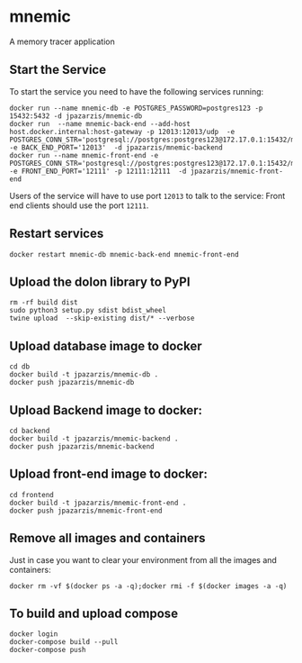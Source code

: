# mnemic
A memory tracer application

## Start the Service

To start the service you need to have the following services running:

```
docker run --name mnemic-db -e POSTGRES_PASSWORD=postgres123 -p 15432:5432 -d jpazarzis/mnemic-db
docker run  --name mnemic-back-end --add-host host.docker.internal:host-gateway -p 12013:12013/udp  -e POSTGRES_CONN_STR='postgresql://postgres:postgres123@172.17.0.1:15432/mnemic' -e BACK_END_PORT='12013'  -d jpazarzis/mnemic-backend
docker run --name mnemic-front-end -e POSTGRES_CONN_STR='postgresql://postgres:postgres123@172.17.0.1:15432/mnemic'  -e FRONT_END_PORT='12111' -p 12111:12111  -d jpazarzis/mnemic-front-end
```

Users of the service will have to use port `12013` to talk to the service:
Front end clients should use the port `12111`.

## Restart services
```
docker restart mnemic-db mnemic-back-end mnemic-front-end
```

## Upload the dolon library to PyPI
```
rm -rf build dist
sudo python3 setup.py sdist bdist_wheel
twine upload  --skip-existing dist/* --verbose
```

## Upload database image to docker
```
cd db
docker build -t jpazarzis/mnemic-db .
docker push jpazarzis/mnemic-db
```

## Upload Backend image to docker:
```
cd backend
docker build -t jpazarzis/mnemic-backend .
docker push jpazarzis/mnemic-backend
```

## Upload front-end image to docker:
```
cd frontend
docker build -t jpazarzis/mnemic-front-end .
docker push jpazarzis/mnemic-front-end
```

## Remove all images and containers

Just in case you want to clear your environment from all the images and 
containers: 
```
docker rm -vf $(docker ps -a -q);docker rmi -f $(docker images -a -q)
```

## To build and upload compose
```
docker login
docker-compose build --pull
docker-compose push
```